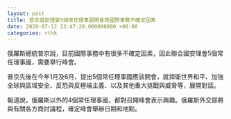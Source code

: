 ```yaml
---
layout: post
title: 普京倡安理會5個常任理事國開會商國際事務不確定因素
date: 2020-07-12 23:47:28.000000000 +08:00
categories: rthk
---
```


俄羅斯總統普京說，目前國際事務中有很多不確定因素，因此聯合國安理會5個常任理事國，需要舉行峰會。

普京先後在今年1月及6月，提出5個常任理事國應該開會，就捍衛世界和平、加強全球與區域安全、反恐與反極端主義、以及其他重大挑戰與威脅等，展開對話。

報道說，俄羅斯以外的4個常任理事國，都對召開峰會表示興趣。俄羅斯外交部將與有關各方商討議程，確定峰會舉辦日期和地點。
